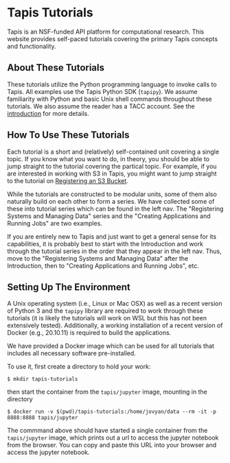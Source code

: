 # Tapis Tutorials

Tapis is an NSF-funded API platform for computational research. This
website provides self-paced tutorials covering the primary Tapis concepts
and functionality. 

## About These Tutorials
These tutorials utilize the Python programming language to invoke calls to Tapis. All 
examples use the Tapis Python SDK (`tapipy`).  We assume familiarity with Python and basic Unix shell 
commands throughout these tutorials. We also assume the reader has a TACC account. See the 
[introduction](https://tapis-project.github.io/tutorials/intro/intro/) for more details.

## How To Use These Tutorials
Each tutorial is a short and (relatively) self-contained unit covering a single topic.
If you know what you want to do, in theory, you should be able to jump straight to the 
tutorial covering the partical topic. For example, if you are interested in working
with S3 in Tapis, you might want to jump straight to the tutorial on 
[Registering an S3 Bucket](systems/s3.md).

While the tutorials are constructed to be modular units, some of them also naturally
build on each other to form a series. We have collected some of these into tutorial series
which can be found in the left nav. The "Registering Systems and Managing Data" series
and the "Creating Applications and Running Jobs" are two examples.

If you are entirely new to Tapis and just want to get a general sense for its capabilities,
it is probably best to start with the Introduction and work through the tutorial series in
the order that they appear in the left nav. Thus, move to the "Registering Systems and 
Managing Data" after the Introduction, then to "Creating Applications and Running Jobs",
etc. 

## Setting Up The Environment
A Unix operating system (i.e., Linux or Mac OSX) as well as a recent version of Python 3 
and the `tapipy` library are required to work through these tutorials (it is likely the
tutorials will work on WSL but this has not been extensively tested). Additionally, a 
working installation of a recent version of Docker (e.g., 20.10.11) is required to build
the applications.

We have provided a Docker image which can be used for all tutorials that includes all 
necessary software pre-installed.

To use it, first create a directory to hold your work:

```
$ mkdir tapis-tutorials
```

then start the container from the `tapis/jupyter` image, mounting in the directory

```
$ docker run -v $(pwd)/tapis-tutorials:/home/jovyan/data --rm -it -p 8888:8888 tapis/jupyter
```

The commmand above should have started a single container from the `tapis/jupyter` image, 
which prints out a url to access the jupyter notebook from the browser.
You can copy and paste this URL into your browser and access the jupyter notebook.